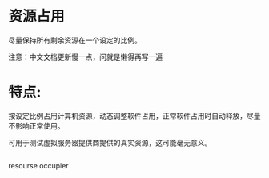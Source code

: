 # 资源占用
尽量保持所有剩余资源在一个设定的比例。

注意：中文文档更新慢一点，问就是懒得再写一遍
# 特点:

按设定比例占用计算机资源，动态调整软件占用，正常软件占用时自动释放，尽量不影响正常使用。

可用于测试虚拟服务器提供商提供的真实资源，这可能毫无意义。

```

```
resourse occupier

